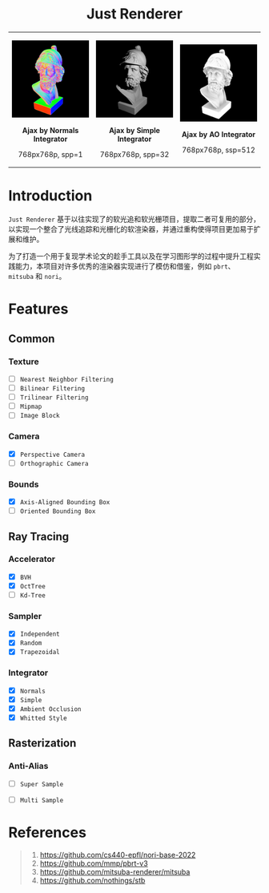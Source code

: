 <h1 align="center">Just Renderer</h1>

<table>
<tr>
<td>
<p align="left"><img src="test/ajax_normal.png" alt="bunny_normal" width="100%">
<p align="center"><b> Ajax by Normals Integrator</b></p>
<p align="center"> 768px768p, spp=1</p>
</td>
<td>
<p align="center"><img src="test/ajax_simple.png" alt="bunny_normal" width="100%">
<p align="center"><b> Ajax by Simple Integrator</b></p>
<p align="center"> 768px768p, spp=32</p>
</td>
<td>
<p align="center"><img src="test/ajax_ao.png" alt="bunny_normal" width="100%">
<p align="center"><b> Ajax by AO Integrator</b></p>
<p align="center"> 768px768p, ssp=512</p>
</td>
</tr>
</table>

# Introduction

`Just Renderer` 基于以往实现了的软光追和软光栅项目，提取二者可复用的部分，以实现一个整合了光线追踪和光栅化的软渲染器，并通过重构使得项目更加易于扩展和维护。

为了打造一个用于复现学术论文的趁手工具以及在学习图形学的过程中提升工程实践能力，本项目对许多优秀的渲染器实现进行了模仿和借鉴，例如 `pbrt`、 `mitsuba` 和 `nori`。

# Features

## Common

### Texture

- [ ] `Nearest Neighbor Filtering`
- [ ] `Bilinear Filtering`
- [ ] `Trilinear Filtering`
- [ ] `Mipmap`
- [ ] `Image Block`

### Camera

- [x] `Perspective Camera`
- [ ] `Orthographic Camera`

### Bounds

- [x] `Axis-Aligned Bounding Box`
- [ ] `Oriented Bounding Box`

## Ray Tracing

### Accelerator

- [x] `BVH`
- [x] `OctTree`
- [ ] `Kd-Tree`

### Sampler

- [x] `Independent`
- [x] `Random`
- [x] `Trapezoidal`

### Integrator

- [x] `Normals`
- [x] `Simple`
- [x] `Ambient Occlusion`
- [x] `Whitted Style`

## Rasterization

### Anti-Alias

- [ ] `Super Sample`
- [ ] `Multi Sample`


# References

> 1. https://github.com/cs440-epfl/nori-base-2022
> 2. https://github.com/mmp/pbrt-v3
> 3. https://github.com/mitsuba-renderer/mitsuba
> 4. https://github.com/nothings/stb